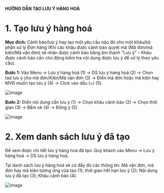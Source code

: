 **HƯỚNG DẪN TẠO LƯU Ý HÀNG HOÁ**

# **1. Tạo lưu ý hàng hoá**

**Mục đích:** Cảnh báo/lưu ý hay tạo một yêu cầu nào đó cho một khâu/bộ phận xử lý Đơn hàng \(Khi các khâu được cảnh báo quyét mã \(Mã đơn/mã kiện/Mã vận đơn\) sẽ nhận được cảnh báo bằng âm thanh “Lưu ý” – Khâu được cảnh báo cần chủ động kiểm tra nội dung được lưu ý để xử lý theo yêu cầu\).

**Bước 1:** Vào Menu -&gt; Lưu ý hàng hoá \(1\) -&gt; DS lưu ý hàng hoá \(2\) -&gt; Chọn tad lưu ý cho mã đơn/Kiện/Mã vận đơn \(3\) -&gt; Điền mã đơn hoặc mã kiện hay MVĐ muốn tạo lưu ý \(4\) -&gt; Click vào dấu \(+\) \(5\).

![image](https://user-images.githubusercontent.com/85599407/128456517-c5d0ad00-5e4b-4ee4-a58d-6cfce136fb5b.png)

**Bước 2:** Điền nội dung cần lưu ý \(1\) -&gt; Chọn khâu cảnh báo \(2\) -&gt; Chọn thời gian \(3\) -&gt; Bấm ok \(4\) -&gt; Đồng ý \(5\).

![image](https://user-images.githubusercontent.com/85599407/128456538-6a4491a8-2f02-4a88-bfa8-ebdb8af21f32.png)

# **2. Xem danh sách lưu ý đã tạo**

Để xem được chi tiết lưu ý hàng hoá đã tạo: Quý khách vào Menu -&gt; Lưu ý hàng hoá -&gt; DS lưu ý hàng hoá.

Tại danh sách lưu ý hàng hoá sẽ có đầy đủ các thông tin: Mã vận đơn, mã đơn hay mã kiện tương ứng vừa tạo \(1\); thời gian hết hạn lưu ý \(2\); Nội dung lưu ý đã tạo \(3\); Khâu cảnh báo \(4\).

![image](https://user-images.githubusercontent.com/85599407/128456556-60f53989-3597-4978-8d4c-ba4f420e435f.png)

